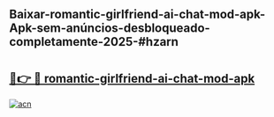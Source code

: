 ## Baixar-romantic-girlfriend-ai-chat-mod-apk-Apk-sem-anúncios-desbloqueado-completamente-2025-#hzarn

# <h2><a href="https://ainizakaria.my?title=romantic-girlfriend-ai-chat-mod-apk&ref=22M">🔗👉 🔴 romantic-girlfriend-ai-chat-mod-apk</a></h2>

[![acn](https://github.com/user-attachments/assets/0f9c940e-d8b0-45ae-aac7-cd30a18b3e1c)](https://ainizakaria.my?title=romantic-girlfriend-ai-chat-mod-apk&ref=22M)

